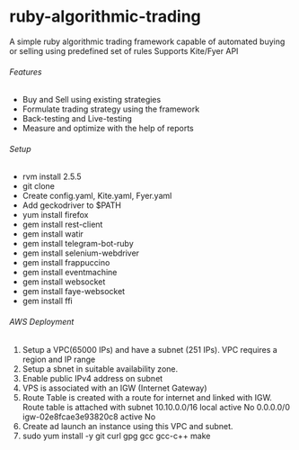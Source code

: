 # ruby-algorithmic-trading
A simple ruby algorithmic trading framework capable of automated buying or selling using predefined set of rules
Supports Kite/Fyer API

###### Features
- Buy and Sell using existing strategies
- Formulate trading strategy using the framework
- Back-testing and Live-testing
- Measure and optimize with the help of reports

###### Setup
- rvm install 2.5.5
- git clone <git url>
- Create config.yaml, Kite.yaml, Fyer.yaml
- Add geckodriver to $PATH
- yum install firefox
- gem install rest-client
- gem install watir
- gem install telegram-bot-ruby
- gem install selenium-webdriver
- gem install frappuccino
- gem install eventmachine
- gem install websocket
- gem install faye-websocket
- gem install ffi

###### AWS Deployment
1. Setup a VPC(65000 IPs) and have a subnet (251 IPs). VPC requires a region and IP range
2. Setup a sbnet in suitable availability zone.
3. Enable public IPv4 address on subnet
4. VPS is associated with an IGW (Internet Gateway)
5. Route Table is created with a route for internet and linked with IGW. Route table is attached with subnet
10.10.0.0/16	local	active	No
0.0.0.0/0	igw-02e8fcae3e93820c8	active	No
6. Create ad launch an instance using this VPC and subnet.
7. sudo yum install -y git curl gpg gcc gcc-c++ make
